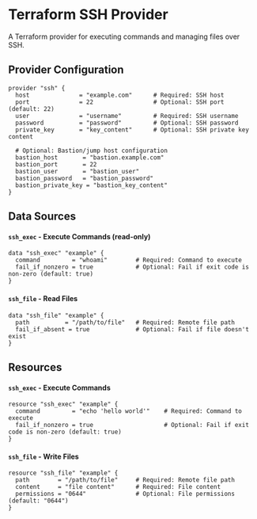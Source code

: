 # Terraform SSH Provider

A Terraform provider for executing commands and managing files over SSH.

## Provider Configuration

```hcl
provider "ssh" {
  host              = "example.com"      # Required: SSH host
  port              = 22                 # Optional: SSH port (default: 22)
  user              = "username"         # Required: SSH username
  password          = "password"         # Optional: SSH password
  private_key       = "key_content"      # Optional: SSH private key content

  # Optional: Bastion/jump host configuration
  bastion_host       = "bastion.example.com"
  bastion_port       = 22
  bastion_user       = "bastion_user"
  bastion_password   = "bastion_password"
  bastion_private_key = "bastion_key_content"
}
```

## Data Sources

#### `ssh_exec` - Execute Commands (read-only)

```hcl
data "ssh_exec" "example" {
  command         = "whoami"        # Required: Command to execute
  fail_if_nonzero = true            # Optional: Fail if exit code is non-zero (default: true)
}
```

#### `ssh_file` - Read Files

```hcl
data "ssh_file" "example" {
  path          = "/path/to/file"   # Required: Remote file path
  fail_if_absent = true             # Optional: Fail if file doesn't exist
}
```

## Resources

#### `ssh_exec` - Execute Commands

```hcl
resource "ssh_exec" "example" {
  command         = "echo 'hello world'"    # Required: Command to execute
  fail_if_nonzero = true                    # Optional: Fail if exit code is non-zero (default: true)
}
```

#### `ssh_file` - Write Files

```hcl
resource "ssh_file" "example" {
  path        = "/path/to/file"     # Required: Remote file path
  content     = "file content"      # Required: File content
  permissions = "0644"              # Optional: File permissions (default: "0644")
}
```
